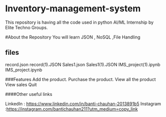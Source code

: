 # Inventory-management-system
This repository is having all the code used in python AI/ML Internship by Elite Techno Groups. 

#About the Repository
You will learn JSON , NoSQL ,File Handling

## files

record.json
record(1).JSON
Sales1.json
Sales1(1).JSON
IMS_project(1).ipynb
IMS_project.ipynb

###Features
Add the product.
Purchase the product.
View all the product
View sales
Quit

####Other useful links

LinkedIn : https://www.linkedin.com/in/banti-chauhan-2013891b5
Instagram :https://instagram.com/bantichauhan211?utm_medium=copy_link
